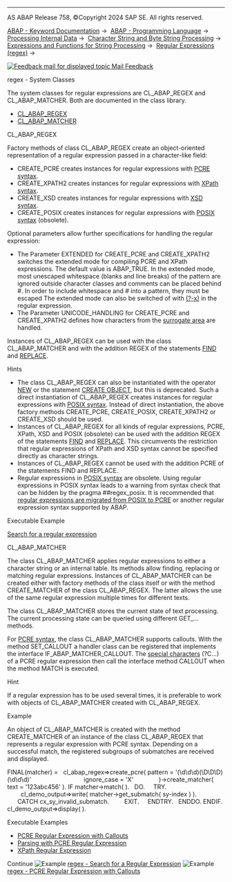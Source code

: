   

* * *

AS ABAP Release 758, ©Copyright 2024 SAP SE. All rights reserved.

[ABAP - Keyword Documentation](javascript:call_link\('abenabap.htm'\)) →  [ABAP - Programming Language](javascript:call_link\('abenabap_reference.htm'\)) →  [Processing Internal Data](javascript:call_link\('abenabap_data_working.htm'\)) →  [Character String and Byte String Processing](javascript:call_link\('abenabap_data_string.htm'\)) →  [Expressions and Functions for String Processing](javascript:call_link\('abenstring_processing_expr_func.htm'\)) →  [Regular Expressions (regex)](javascript:call_link\('abenregular_expressions.htm'\)) → 

 [![](Mail.gif?object=Mail.gif "Feedback mail for displayed topic") Mail Feedback](mailto:f1_help@sap.com?subject=Feedback%20on%20ABAP%20Documentation&body=Document:%20regex%20-%20System%20Classes%2C%20ABENREGEX_SYSTEM_CLASSES%2C%20758%0D%0A%0D%0AError:%0D%0A%0D%0A%0D%0A%0D%0ASuggestion%20for%20improvement:)

regex - System Classes

The system classes for regular expressions are CL\_ABAP\_REGEX and CL\_ABAP\_MATCHER. Both are documented in the class library.

-   [CL\_ABAP\_REGEX](#@@ITOC@@ABENREGEX_SYSTEM_CLASSES_1)
-   [CL\_ABAP\_MATCHER](#@@ITOC@@ABENREGEX_SYSTEM_CLASSES_2)

CL\_ABAP\_REGEX   

Factory methods of class CL\_ABAP\_REGEX create an object-oriented representation of a regular expression passed in a character-like field:

-   CREATE\_PCRE creates instances for regular expressions with [PCRE syntax](javascript:call_link\('abenregex_pcre_syntax.htm'\)).
-   CREATE\_XPATH2 creates instances for regular expressions with [XPath syntax](javascript:call_link\('abenregex_xpath_syntax.htm'\)).
-   CREATE\_XSD creates instances for regular expressions with [XSD syntax](javascript:call_link\('abenregex_xsd_syntax.htm'\)).
-   CREATE\_POSIX creates instances for regular expressions with [POSIX syntax](javascript:call_link\('abenregex_posix_syntax.htm'\)) (obsolete).

Optional parameters allow further specifications for handling the regular expression:

-   The Parameter EXTENDED for CREATE\_PCRE and CREATE\_XPATH2 switches the extended mode for compiling PCRE and XPath expressions. The default value is ABAP\_TRUE. In the extended mode, most unescaped whitespace (blanks and line breaks) of the pattern are ignored outside character classes and comments can be placed behind #. In order to include whitespace and # into a pattern, they must be escaped The extended mode can also be switched of with [(?-x)](javascript:call_link\('abenregex_pcre_syntax_specials.htm'\)) in the regular expression.
-   The Parameter UNICODE\_HANDLING for CREATE\_PCRE and CREATE\_XPATH2 defines how characters from the [surrogate area](javascript:call_link\('abensurrogate_area_glosry.htm'\) "Glossary Entry") are handled.

Instances of CL\_ABAP\_REGEX can be used with the class CL\_ABAP\_MATCHER and with the addition REGEX of the statements [FIND](javascript:call_link\('abapfind.htm'\)) and [REPLACE](javascript:call_link\('abapreplace.htm'\)).

Hints

-   The class CL\_ABAP\_REGEX can also be instantiated with the operator [NEW](javascript:call_link\('abenconstructor_expression_new.htm'\)) or the statement [CREATE OBJECT](javascript:call_link\('abapcreate_object.htm'\)), but this is deprecated. Such a direct instantiation of CL\_ABAP\_REGEX creates instances for regular expressions with [POSIX syntax](javascript:call_link\('abenregex_posix_syntax.htm'\)). Instead of direct instantiation, the above factory methods CREATE\_PCRE, CREATE\_POSIX, CREATE\_XPATH2 or CREATE\_XSD should be used.
-   Instances of CL\_ABAP\_REGEX for all kinds of regular expressions, PCRE, XPath, XSD and POSIX (obsolete) can be used with the addition REGEX of the statements [FIND](javascript:call_link\('abapfind.htm'\)) and [REPLACE](javascript:call_link\('abapreplace.htm'\)). This circumvents the restriction that regular expressions of XPath and XSD syntax cannot be specified directly as character strings.
-   Instances of CL\_ABAP\_REGEX cannot be used with the addition PCRE of the statements FIND and REPLACE.
-   Regular expressions in [POSIX syntax](javascript:call_link\('abenregex_posix_syntax.htm'\)) are obsolete. Using regular expressions in POSIX syntax leads to a warning from syntax check that can be hidden by the pragma ##regex\_posix. It is recommended that [regular expressions are migrated from POSIX to PCRE](javascript:call_link\('abenregex_migrating_posix.htm'\)) or another regular expression syntax supported by ABAP.

Executable Example

[Search for a regular expression](javascript:call_link\('abenregex_abexa.htm'\))

CL\_ABAP\_MATCHER   

The class CL\_ABAP\_MATCHER applies regular expressions to either a character string or an internal table. Its methods allow finding, replacing or matching regular expressions. Instances of CL\_ABAP\_MATCHER can be created either with factory methods of the class itself or with the method CREATE\_MATCHER of the class CL\_ABAP\_REGEX. The latter allows the use of the same regular expression multiple times for different texts.

The class CL\_ABAP\_MATCHER stores the current state of text processing. The current processing state can be queried using different GET\_... methods.

For [PCRE syntax](javascript:call_link\('abenregex_pcre_syntax.htm'\)), the class CL\_ABAP\_MATCHER supports callouts. With the method SET\_CALLOUT a handler class can be registered that implements the interface IF\_ABAP\_MATCHER\_CALLOUT. The [special characters](javascript:call_link\('abenregex_pcre_syntax_specials.htm'\)) (?C...) of a PCRE regular expression then call the interface method CALLOUT when the method MATCH is executed.

Hint

If a regular expression has to be used several times, it is preferable to work with objects of CL\_ABAP\_MATCHER created with CL\_ABAP\_REGEX.

Example

An object of CL\_ABAP\_MATCHER is created with the method CREATE\_MATCHER of an instance of the class CL\_ABAP\_REGEX that represents a regular expression with PCRE syntax. Depending on a successful match, the registered subgroups of submatches are received and displayed.

FINAL(matcher) =
  cl\_abap\_regex=>create\_pcre( pattern = '(\\d\\d\\d)(\\D\\D\\D)(\\d\\d\\d)'
                              ignore\_case = 'X'
              )->create\_matcher( text = '123abc456' ).
IF matcher->match( ).
  DO.
    TRY.
        cl\_demo\_output=>write( matcher->get\_submatch( sy-index ) ).
      CATCH cx\_sy\_invalid\_submatch.
        EXIT.
    ENDTRY.
  ENDDO.
ENDIF.
cl\_demo\_output=>display( ).

Executable Examples

-   [PCRE Regular Expression with Callouts](javascript:call_link\('abenpcre_callout_abexa.htm'\))
-   [Parsing with PCRE Regular Expression](javascript:call_link\('abenpcre_parsing_abexa.htm'\))
-   [XPath Regular Expression](javascript:call_link\('abenxpath_regex_abexa.htm'\))

Continue
![Example](exa.gif "Example") [regex - Search for a Regular Expression](javascript:call_link\('abenregex_abexa.htm'\))
![Example](exa.gif "Example") [regex - PCRE Regular Expression with Callouts](javascript:call_link\('abenpcre_callout_abexa.htm'\))